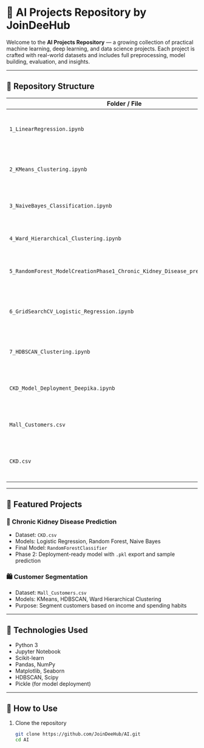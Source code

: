# 🧠 AI Projects Repository by JoinDeeHub

Welcome to the **AI Projects Repository** — a growing collection of practical machine learning, deep learning, and data science projects. Each project is crafted with real-world datasets and includes full preprocessing, model building, evaluation, and insights.

---

## 📁 Repository Structure

| Folder / File                      | Description                                               |
|-----------------------------------|-----------------------------------------------------------|
| `1_LinearRegression.ipynb`        | Predictive regression modeling using linear regression    |
| `2_KMeans_Clustering.ipynb`       | Customer segmentation using K-Means clustering            |
| `3_NaiveBayes_Classification.ipynb` | Classification using various Naive Bayes models        |
| `4_Ward_Hierarchical_Clustering.ipynb` | Agglomerative clustering with Ward linkage          |
| `5_RandomForest_ModelCreationPhase1_Chronic_Kidney_Disease_prediction.ipynb` | Final Random Forest model for CKD diagnosis     |
| `6_GridSearchCV_Logistic_Regression.ipynb` | CKD classification with optimized Logistic Regression |
| `7_HDBSCAN_Clustering.ipynb`      | Customer clustering using HDBSCAN                         |
| `CKD_Model_Deployment_Deepika.ipynb` | Phase 2 deployment for CKD model using Pickle         |
| `Mall_Customers.csv`              | Dataset for customer segmentation projects                |
| `CKD.csv`                         | Dataset for Chronic Kidney Disease prediction             |

---

## 🚀 Featured Projects

### 🔬 Chronic Kidney Disease Prediction
- Dataset: `CKD.csv`
- Models: Logistic Regression, Random Forest, Naive Bayes
- Final Model: `RandomForestClassifier`
- Phase 2: Deployment-ready model with `.pkl` export and sample prediction

### 🛍️ Customer Segmentation
- Dataset: `Mall_Customers.csv`
- Models: KMeans, HDBSCAN, Ward Hierarchical Clustering
- Purpose: Segment customers based on income and spending habits

---

## 🧪 Technologies Used

- Python 3
- Jupyter Notebook
- Scikit-learn
- Pandas, NumPy
- Matplotlib, Seaborn
- HDBSCAN, Scipy
- Pickle (for model deployment)

---

## 📌 How to Use

1. Clone the repository  
   ```bash
   git clone https://github.com/JoinDeeHub/AI.git
   cd AI
